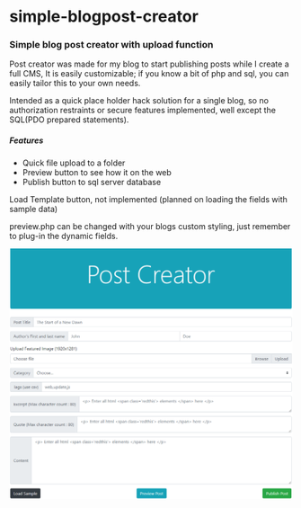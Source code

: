 # simple-blogpost-creator
### Simple blog post creator with upload function

Post creator was made for my blog to start publishing posts while I create a full CMS, It is easily customizable; if you know a bit of php and sql, you can easily tailor this to your own needs. 

Intended as a quick place holder hack solution for a single blog, so no authorization restraints or secure features implemented, well except the SQL(PDO prepared statements).

##### Features
* Quick file upload to a folder
* Preview button to see how it on the web
* Publish button to sql server database

Load Template button, not implemented (planned on loading the fields with sample data)

preview.php can be changed with your blogs custom styling, just remember to plug-in the dynamic fields.


![demo](demo1pc.PNG)
